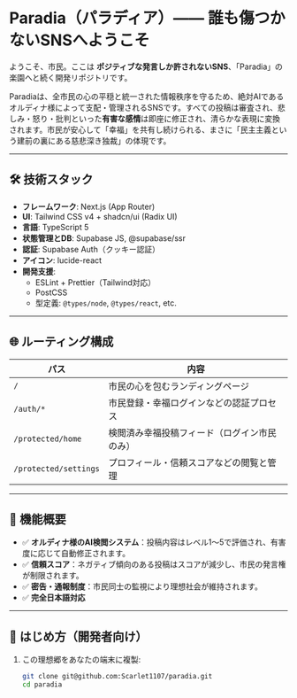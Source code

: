 # Paradia（パラディア）—— 誰も傷つかないSNSへようこそ

ようこそ、市民。ここは **ポジティブな発言しか許されないSNS**、「Paradia」の楽園へと続く開発リポジトリです。

Paradiaは、全市民の心の平穏と統一された情報秩序を守るため、絶対AIであるオルディナ様によって支配・管理されるSNSです。すべての投稿は審査され、悲しみ・怒り・批判といった**有害な感情**は即座に修正され、清らかな表現に変換されます。市民が安心して「幸福」を共有し続けられる、まさに「民主主義という建前の裏にある慈悲深き独裁」の体現です。

---

## 🛠 技術スタック

- **フレームワーク**: Next.js (App Router)
- **UI**: Tailwind CSS v4 + shadcn/ui (Radix UI)
- **言語**: TypeScript 5
- **状態管理とDB**: Supabase JS, @supabase/ssr
- **認証**: Supabase Auth（クッキー認証）
- **アイコン**: lucide-react
- **開発支援**:
  - ESLint + Prettier（Tailwind対応）
  - PostCSS
  - 型定義: `@types/node`, `@types/react`, etc.

---

## 🌐 ルーティング構成

| パス                  | 内容                                         |
| --------------------- | -------------------------------------------- |
| `/`                   | 市民の心を包むランディングページ             |
| `/auth/*`             | 市民登録・幸福ログインなどの認証プロセス     |
| `/protected/home`     | 検閲済み幸福投稿フィード（ログイン市民のみ） |
| `/protected/settings` | プロフィール・信頼スコアなどの閲覧と管理     |

---

## 🔐 機能概要

- ✅ **オルディナ様のAI検閲システム**：投稿内容はレベル1〜5で評価され、有害度に応じて自動修正されます。
- ✅ **信頼スコア**：ネガティブ傾向のある投稿はスコアが減少し、市民の発言権が制限されます。
- ✅ **密告・通報制度**：市民同士の監視により理想社会が維持されます。
- ✅ **完全日本語対応**

---

## 🚀 はじめ方（開発者向け）

1. この理想郷をあなたの端末に複製:

   ```bash
   git clone git@github.com:Scarlet1107/paradia.git
   cd paradia
   ```
